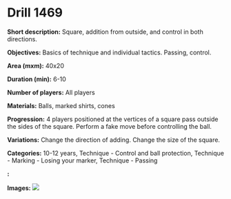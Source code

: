 # Drill 1469

**Short description:**
Square, addition from outside, and control in both directions.

**Objectives:**
Basics of technique and individual tactics. Passing, control.

**Area (mxm):**
40x20

**Duration (min):**
6-10

**Number of players:**
All players

**Materials:**
Balls, marked shirts, cones

**Progression:**
4 players positioned at the vertices of a square pass outside the sides of the square. Perform a fake move before controlling the ball.

**Variations:**
Change the direction of adding. Change the size of the square.

**Categories:**
10-12 years, Technique - Control and ball protection, Technique - Marking - Losing your marker, Technique - Passing

**:**


**Images:**
![](https://www.coachingfutsal.com/\images\9e111284-1710-4121-b320-ae4675ba82d9_261.png)

